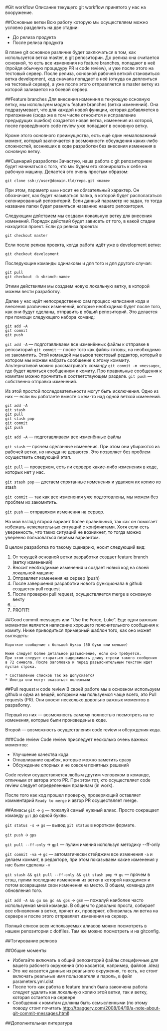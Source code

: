 #Git workflow
Описание текущего git workflow принятого у нас на вооружение.

##Основные ветки
Всю работу которую мы осуществляем можно условно разделить на две стадии:

* До релиза продукта
* После релиза продукта

В плане git основное различие будет заключаться в том, как используется ветка master, в git репозитории. До релиза она считается основной, то есть все изменения из feature branches, попадают в неё (пройдя обычную процедуру PR и code review), и уже после этого на тестовый сервер. После релиза, основной рабочей веткой становиться ветка development, код сначала попадает в неё (откуда он деплоиться на тестовый сервер), а уже после этого отправляется в master ветку из которой заливается на боевой сервер.

##Feature branches
Для внесения измениня в текующую основную ветку, мы используем модель feature branches (ветка изменений). Она подразумевает, что для каждой новой функции, которая добавляется в приложение (сюда же в том числе относится и исправление предыдущих ошибок) создается новая ветка, изменения из которой, после проведённого code review уже попадают в основную ветку.

Кроме этого основного преимущества, есть ещё один немаловажный момент, который заключается в возможности обсуждения каких-либо сложностей, возникших в ходе разработки без внесения изменения в основную ветку.

##Сценарий разработки
Зачастую, наша работа с git репозиторием будет начинаться с того, что мы будем его клонировать к себе на рабочую машину. Делается это очень простым образом:

```
git clone ssh://user@domain.tld/repo.git <name>
```

При этом, параметр `name` носит не обязательный характер. Он обозначает, как будет называться папка, в которой будет располагаться склонированный репозиторий. Если данный параметр не задан, то тогда название папки будет равняться названию нашего репозитория.

Следующим действием мы создаем локальную ветку для внесения изменений. Порядок действий будет зависеть от того, в какой стадии находится проект. Если до релиза проекта:

```
git checkout master
```

Если после релиза проекта, когда работа идёт уже в development ветке:

```
git checkout development
```

Последующие команды одинаковы и для того и для другого случая:

```
git pull
git checkout -b <branch-name>
```

Этими действиями мы создаем новую локальную ветку, в которой можем вести разработку.

Далее у нас идёт непосредственно сам процесс написания кода и внесения различных изменений, которые необходимо будет после того, как они будут сделаны, отправить в общий репозиторий. Это делается при помощи следующего набора команд:

```
git add -A
git commit
git push
```

`git add -A` — подготавливаем все изменённых файлы к отправке в репозиторий
`git commit` — после того как файлы готовы, на необходимо их закомитить. Этой командой мы вызов текстовый редактор, который в котором мы можем набрать сообщение к этому коммиту. Альтернативой можно рассматривать команду `git commit -m <message>`, где <message> будет являться сообщением к комиту. Про правильные сообщения к комитам можно прочитать в соответствующем разделе.
`git push` — собственно отправка изменений.

Из этой простой последовательности могут быть исключения. Одно из них — если вы работаете вместе с кем-то над одной веткой изменений.

```
git add -A
git stash
git pull
git stash pop
git commit
git push
```

`git add -A` — подготавливаем все изменённые файлы

`git stash` — прячем сделанные изменения. При этом они убираются из рабочей ветки, но никуда не деваются. Это позволяет без проблем осуществить следующий этап.

`git pull` — проверяем, есть ли сервере какие-либо изменения в коде, которых нет у нас.

`git stash pop` — достаем спрятанные изменения и удаляем их копию из stash

`git commit` — так как все изменения уже подготовлены, мы можем без проблем их закомитить.

`git push` — отправляем изменения на сервер.

На мой взгляд второй вариант более правильный, так как он помогает избежать нежелательных ситуаций с конфликтами. Хотя если есть уверенность, что таких ситуаций не возникнет, то тогда можно уверенно пользоваться первым вариантом.

В целом разработка по такому сценарию, носит следующий вид:

1. От текущей основной ветки разработки создает feature branch (ветку изменений)
2. Вносит необходимые изменения и создает новый код на своей локальной машине
3. Отправляет изменения на сервер (push)
4. После завершения разработки нового функционала в github создается pull request
5. После проверки pull request, осуществляется merge в основную векту
6. …
7. PROFIT!

##Good commit messages или “Use the Force, Luke”.
Еще одни важным моментом является написание хорошего пояснительного сообщения к комиту. Ниже приводиться примерный шаблон того, как оно может выглядеть:

```
Короткое сообщение с большой буквы (50 букв или меньше)

Ниже следует более детальное разъяснение, если оно требуется.
При этом следует стараться выдерживать длину строки такого сообщения
в 72 символа. После заголовка и перед разъяснительным текстом идет пустая строка.

* Составление списков так же допускается
* Иногда они могут оказаться полезными
```

##Pull request и code review
В своей работе мы в основном используем github и одна из вещей, которыми мы пользуемся чаще всего, это Pull requests (PR). Они вносят несколько довольно важных моментов в разработку.

Первый из них — возможность самому полностью посмотреть на те изменения, которые были произведены в коде.

Второй — возможность осуществления code review и обсуждения кода.

###Code review
Code review приследует несколько очень важных моментов:

* Улучшение качества кода
* Отлавливание ошибок, которые можно заметить сразу
* Обсуждение спорных и не совсем понятных решений

Code review осуществляется любым другим человеком в команде, отличным от автора этого PR. При этом тот, кто осуществляет code review следует определенным правилам (in work).

После того как код прошел проверку, проверяющий оставляет комментарий `Ready to merge` и автор PR осуществляет merge.

##Алиасы 
`git` → `g` — пожалуй самый нужный алиас. Просто сокращает команду `git` до одной буквы.

`git status -s` → `gs` — вывод `git status` в коротком формате.

`git push` → `gps`

`git pull --ff-only` → `gpl` — пулим имения используя методику --ff-only

`git commit -va` → `gc` — автоматически стейджим все изменения `-a` и делаем коммит, в редакторе, при этом показываем какие изменения у нас были сделаны `-v`

`git stash && git pull --ff-only && git stash pop` → `gu` — прячем в стэш, пулим последние изменения из ветки в которой находимся и потом возвращаем свои изменения на место. В общем, команда для обновления того.

`git add -A && gu && gc && gps` → `gsm` — пожалуй наиболее часто используемая мной команда. В общем то довольно проста, собирает все обновления в ветке, прячет их, проверяет, обновилась ли ветка на сервере и после этого отправляет изменения на сервер.

Полный список всех используемых алиасов можно посмотреть в нашем репозитории с dotfiles. Там же можно посмотреть и на gitconfig.

##Тэгирование релизов

##Общие моменты
* Избегайте включать в общий репозиторий файлы специфичные для вашего рабочего окружения (это касается, например, файлов .idea)
* Это же касается данных из реального окружения, то есть, не стоит включать реальные имя пользователя и пароль, в файл parameters.yml.dist
* После того как работа в feature branch была закончена работа следует удалить как локальную копию этой ветки, так и ветку, которая остается на сервере
* Сообщения к комитам должны быть осмысленными (по этому поводу стоит почитать http://tbaggery.com/2008/04/19/a-note-about-git-commit-messages.html)

##Дополнительная литература
